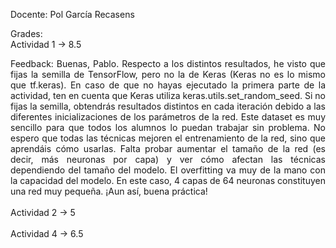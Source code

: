 Docente: Pol García Recasens

Grades:  
Actividad 1 -> 8.5  
<div align="justify">
Feedback: Buenas, Pablo.
Respecto a los distintos resultados, he visto que fijas la semilla de TensorFlow, pero no la de Keras (Keras no es lo mismo que tf.keras).  
En caso de que no hayas ejecutado la primera parte de la actividad, ten en cuenta que Keras utiliza keras.utils.set_random_seed.  
Si no fijas la semilla, obtendrás resultados distintos en cada iteración debido a las diferentes inicializaciones de los parámetros de la red.  
Este dataset es muy sencillo para que todos los alumnos lo puedan trabajar sin problema. No espero que todas las técnicas mejoren el entrenamiento de la red, sino que aprendáis cómo usarlas.  
Falta probar aumentar el tamaño de la red (es decir, más neuronas por capa) y ver cómo afectan las técnicas dependiendo del tamaño del modelo.   
El overfitting va muy de la mano con la capacidad del modelo. En este caso, 4 capas de 64 neuronas constituyen una red muy pequeña. ¡Aun así, buena práctica!  
</div>
<br>
Actividad 2 -> 5
</br>
<br>
Actividad 4 -> 6.5

